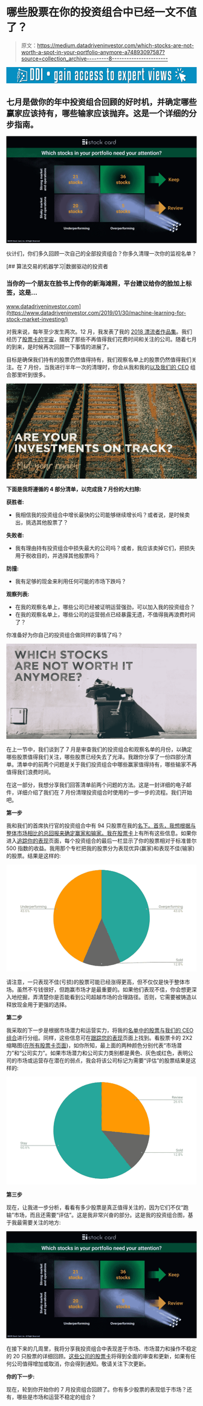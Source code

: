 # 哪些股票在你的投资组合中已经一文不值了？

> 原文：<https://medium.datadriveninvestor.com/which-stocks-are-not-worth-a-spot-in-your-portfolio-anymore-a74893097587?source=collection_archive---------8----------------------->

[![](img/aa256790f7665699ed96eb2a3e0128ae.png)](http://www.track.datadriveninvestor.com/1B9E)

## 七月是做你的年中投资组合回顾的好时机，并确定哪些赢家应该持有，哪些输家应该抛弃。这是一个详细的分步指南。

![](img/9b81c011772cec248b6472db09b35b98.png)

伙计们，你们多久回顾一次自己的全部投资组合？你多久清理一次你的监视名单？

[](https://www.datadriveninvestor.com/2019/01/30/machine-learning-for-stock-market-investing/) [## 算法交易的机器学习|数据驱动的投资者

### 当你的一个朋友在脸书上传你的新海滩照，平台建议给你的脸加上标签，这是…

www.datadriveninvestor.com](https://www.datadriveninvestor.com/2019/01/30/machine-learning-for-stock-market-investing/) 

对我来说，每年至少发生两次。12 月，我发表了我的 [2018 漂流者作品集](https://stockcard.io/portfoliostore/Castaways_2018)。我们经历了[股票卡的宇宙](https://stockcard.io/allstockcards)，摆脱了那些不再值得我们花费时间和关注的公司。随着七月的到来，是时候再次回顾一下事情的进展了。

目标是确保我们持有的股票仍然值得持有，我们观察名单上的股票仍然值得我们关注。在 7 月份，当我进行半年一次的清理时，你会从我和我的[以及我们的 CEO](https://stockcard.io/portfoliostore/Roll_With_Our_CEO) 组合那里听到很多。

![](img/28b60e0d32f25fa24fbcaaa11dcfa51d.png)

**下面是我将遵循的 4 部分清单，以完成我 7 月份的大扫除:**

**获胜者:**

*   我相信我的投资组合中增长最快的公司能够继续增长吗？或者说，是时候卖出，挑选其他股票了？

**失败者:**

*   我有理由持有投资组合中损失最大的公司吗？或者，我应该卖掉它们，把损失用于税收目的，并选择其他股票吗？

**防撞:**

*   我有足够的现金来利用任何可能的市场下跌吗？

**观察列表:**

*   在我的观察名单上，哪些公司已经被证明运营强劲，可以加入我的投资组合？
*   在我的观察名单上，哪些公司的运营弱点已经暴露无遗，不值得我再浪费时间了？

你准备好为你自己的投资组合做同样的事情了吗？

![](img/3a6ee115bdf7f1b362279bd124f06307.png)

在上一节中，我们谈到了 7 月是审查我们的投资组合和观察名单的月份，以确定哪些股票值得我们关注，哪些股票已经失去了光泽。我跟你分享了一份四部分清单。清单中的前两个问题是关于我们投资组合中哪些赢家值得持有，哪些输家不再值得我们浪费时间。

在这一部分，我想分享我们回答清单前两个问题的方法。这是一封详细的电子邮件，详细介绍了我们在 7 月份清理投资组合时使用的一步一步的流程。我们开始吧。

**第一步**

我和我们的首席执行官的投资组合中有 94 只股票在我的[名下。首先，我想根据与整体市场相比的总回报来确定赢家和输家。我在](https://stockcard.io/portfoliostore/Roll_With_Our_CEO)[股票卡](https://stockcard.io/allstockcards)上有所有这些信息。如果你进入[追踪你的表现](https://stockcard.io/myportfolio)页面，每个投资组合的最后一栏显示了你的股票相对于标准普尔 500 指数的收益。我用那个专栏把我的股票分为表现优异(赢家)和表现不佳(输家)的股票。结果是这样的:

![](img/32ef5a9f782743c65414514eb6e51dc6.png)

请注意，一只表现不佳(亏损)的股票可能已经涨得更高，但不仅仅是快于整体市场。虽然不亏钱很好，但跑赢市场才是最重要的。如果他们表现不佳，你会想更深入地挖掘，弄清楚你是否能看到公司超越市场的合理路径。否则，它需要被铸造以释放现金用于更强的选择。

**第二步**

我采取的下一步是根据市场潜力和运营实力，将我的[名单中的股票与我们的 CEO 组合](https://stockcard.io/portfoliostore/Roll_With_Our_CEO)进行分组。同样，这些信息可在[跟踪您的表现](https://stockcard.io/myportfolio/)页面上找到。看股票卡的 2X2 缩略图([在所有股票卡页面](https://stockcard.io/allstockcards))，如你所知，最上面的两种颜色分别代表“市场潜力”和“公司实力”。如果市场潜力和公司实力类别都是黄色、灰色或红色，表明公司的市场或运营存在潜在的弱点，我会将该公司标记为需要“评估”的股票结果是这样的:

![](img/04e98148a289fe361d2d0f1fce65054b.png)

**第三步**

现在，让我进一步分析，看看有多少股票是真正值得关注的，因为它们不仅“跑输”市场，而且还需要“评估”。这是我非常兴奋的部分。这是我的投资组合图，基于我最需要关注的地方:

![](img/3fcd00af5bd65d3cc30ff5f733bf760b.png)

在接下来的几周里，我将分享我投资组合中表现差于市场、市场潜力和操作不稳定的 20 只股票的详细回顾。[这些公司的股票卡](https://stockcard.io/allstockcards)将得到全面的审查和更新，如果有任何公司值得增加或取消，你会得到通知。敬请关注下次更新。

**你的下一步:**

现在，轮到你开始你的 7 月投资组合回顾了。你有多少股票的表现低于市场？还有，哪些是市场和运营不稳定的组合？